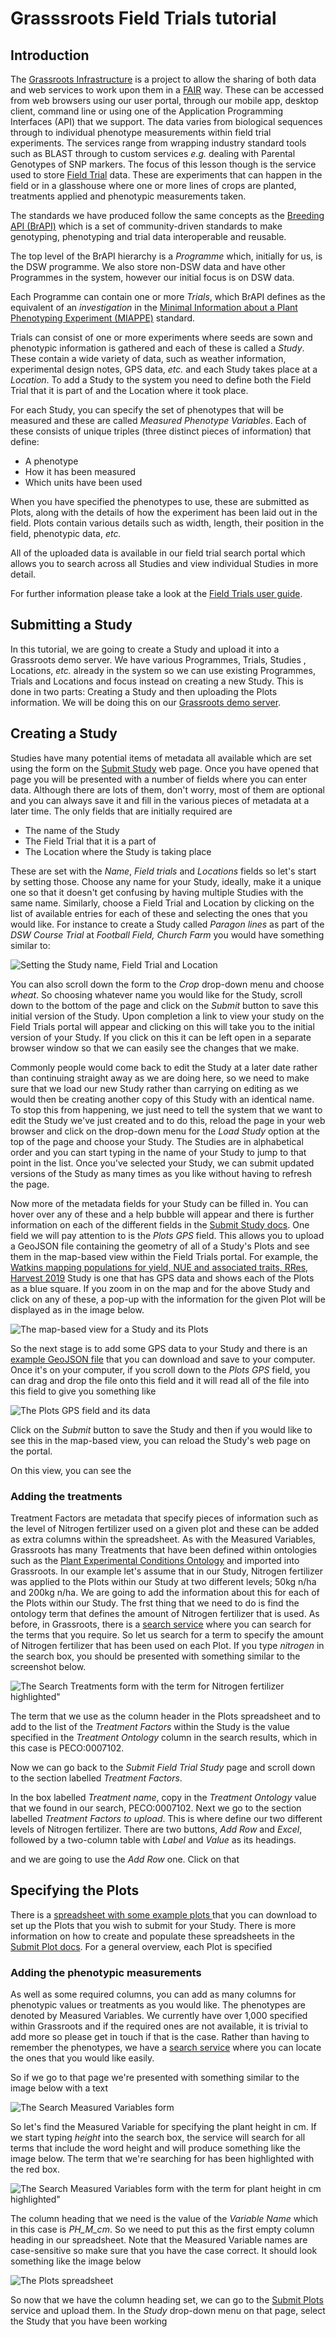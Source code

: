 # Grasssroots Field Trials tutorial


## Introduction

The [Grassroots Infrastructure](https://grassroots.tools) is a project to allow the sharing of both data and web services to work upon them in a [FAIR](https://www.go-fair.org/fair-principles/) way.
These can be accessed from web browsers using our user portal, through our mobile app, desktop client, command line or using one of the Application Programming Interfaces (API) that we support.
The data varies from biological sequences through to individual phenotype measurements within field trial experiments.
The services range from wrapping industry standard tools such as BLAST through to custom services _e.g._ dealing with Parental Genotypes of SNP markers. 
The focus of this lesson though is the service used to store [Field Trial](https://grassroots.tools/fieldtrial/all) data. 
These are experiments that can happen in the field or in a glasshouse where one or more lines of crops are planted, treatments applied and phenotypic measurements taken.

The standards we have produced follow the same concepts as the [Breeding API (BrAPI)](https://brapi.org/) which is a set of community-driven standards to make genotyping, phenotyping and trial data interoperable and reusable.

The top level of the BrAPI hierarchy is a _Programme_ which, initially for us, is the DSW programme. We also store non-DSW data and have other Programmes in the system, however our initial focus is on DSW data.

Each Programme can contain one or more _Trials_, which BrAPI defines as the equivalent of an _investigation_ in the [Minimal Information about a Plant Phenotyping Experiment (MIAPPE)](https://www.miappe.org/) standard.

Trials can consist of one or more experiments where seeds are sown and phenotypic information is gathered and each of these is called a _Study_. 
These contain a wide variety of data, such as weather information, experimental design notes, GPS data, _etc._ and each Study takes place at a _Location_. 
To add a Study to the system you need to define both the Field Trial that it is part of and the Location where it took place.

For each Study, you can specify the set of phenotypes that will be measured and these are called _Measured Phenotype Variables_. 
Each of these consists of unique triples (three distinct pieces of information) that define:

 * A phenotype
 * How it has been measured
 * Which units have been used

When you have specified the phenotypes to use, these are submitted as Plots, along with the details of how the experiment has been laid out in the field. 
Plots contain various details such as width, length, their position in the field, phenotypic data, _etc._

All of the uploaded data is available in our field trial search portal which allows you to search across all Studies and view individual Studies in more detail.

For further information please take a look at the [Field Trials user guide](https://grassroots.tools/documentation/field_trial/).


## Submitting a Study

In this tutorial, we are going to create a Study and upload it into a Grassroots demo server. 
We have various Programmes, Trials, Studies , Locations, _etc._ already in the system so we can use existing Programmes, Trials and Locations and focus instead on creating a new Study. 
This is done in two parts: Creating a Study and then uploading the Plots information. 
We will be doing this on our [Grassroots demo server](https://grassroots.tools/dev/fieldtrial/all). 

## Creating a Study

Studies have many potential items of metadata all available which are set using the form on the [Submit Study](https://grassroots.tools/dev/service/field_trial-submit_study) web page. 
Once you have opened that page you will be presented with a number of fields where you can enter data. 
Although there are lots of them, don't worry, most of them are optional and you can always save it and fill in the various pieces of metadata at a later time. 
The only fields that are initially required are 

 * The name of the Study
 * The Field Trial that it is a part of
 * The Location where the Study is taking place

These are set with the *Name*,  *Field trials* and *Locations* fields so let's start by setting those. 
Choose any name for your Study, ideally, make it a unique one so that it doesn't get confusing by having multiple Studies with the same name. 
Similarly, choose a Field Trial and Location by clicking on the list of available entries for each of these and selecting the ones that you would like.
For instance to create a Study called _Paragon lines_ as part of the _DSW Course Trial_ at _Football Field, Church Farm_ you would have something similar to:

![Setting the Study name, Field Trial and Location](images/submit_study_1.png  "Submit Study")

You can also scroll down the form to the *Crop* drop-down menu and choose _wheat_. 
So choosing whatever name you would like for the Study, scroll down to the bottom of the page and click on the _Submit_ button to save this initial version of the Study. 
Upon completion a link to view your study on the Field Trials portal will appear and clicking on this will take you to the initial version of your Study. 
If you click on this it can be left open in a separate browser window so that we can easily see the changes that we make.

Commonly people would come back to edit the Study at a later date rather than continuing straight away as we are doing here, so we need to make sure that we load our new Study rather than carrying on editing as we would then be creating another copy of this Study with an identical name. 
To stop this from happening, we just need to tell the system that we want to edit the Study we've just created and to do this, reload the page in your web browser and click on the drop-down menu for the *Load Study* option at the top of the page and choose your Study. 
The Studies are in alphabetical order and you can start typing in the name of your Study to jump to that point in the list. 
Once you've selected your Study, we can submit updated versions of the Study as many times as you like without having to refresh the page.

Now more of the metadata fields for your Study can be filled in.
You can hover over any of these and a help bubble will appear and there is further information on each of the different fields in the [Submit Study docs](https://grassroots.tools/documentation/field_trial/submit_study.html).
One field we will pay attention to is the *Plots GPS* field. 
This allows you to upload a GeoJSON file containing the geometry of all of a Study's Plots and see them in the map-based view within the Field Trials portal.
For example, the [Watkins mapping populations for yield, NUE and associated traits, RRes, Harvest 2019](https://grassroots.tools/fieldtrial/study/5f85593602700f5e9c10f6c7) Study is one that has GPS data and shows each of the Plots as a blue square. 
If you zoom in on the map and for the above Study and click on any of these, a pop-up with the information for the given Plot will be displayed as in the image below.

![The map-based view for a Study and its Plots](images/gps_field_trial.png  "Study GPS view")

So the next stage is to add some GPS data to your Study and there is an [example GeoJSON file](example_plots.geojson) that you can download and save to your computer.
Once it's on your computer, if you scroll down to the *Plots GPS* field, you can drag and drop the file onto this field and it will read all of the file into this field to give you something like

![The Plots GPS field and its data](images/plots_gps_loaded.png "Plots GPS metadata")

Click on the _Submit_ button to save the Study and then if you would like to see this in the map-based view, you can reload the Study's web page on the portal.

On this view, you can see the 

### Adding the treatments

Treatment Factors are metadata that specify pieces of information such as the level of Nitrogen fertilizer used on a given plot and these can be added as extra columns within the spreadsheet. 
As with the Measured Variables, Grassroots has many Treatments that have been defined within ontologies such as the [Plant Experimental Conditions Ontology](https://bioportal.bioontology.org/ontologies/PECO) and imported into Grassroots. 
In our example let's assume that in our Study, Nitrogen fertilizer was applied to the Plots within our Study at two different levels; 50kg n/ha and 200kg n/ha.
We are going to add the information about this for each of the Plots within our Study. 
The frst thing that we need to do is find the ontology term that defines the amount of Nitrogen fertilizer that is used. 
As before, in Grassroots, there is a [search service](https://grassroots.tools/service/field_trial-search_treatments) where you can search for the terms that you require.
So let us search for a term to specify the amount of Nitrogen fertilizer that has been used on each Plot. 
If you type _nitrogen_ in the search box, you should be presented with something similar to the screenshot below.

![The Search Treatments form with the term for Nitrogen fertilizer highlighted"](images/search_treatments_1.png  "Searching for Treatments about Nitrogen fertilizer")

The term that we use as the column header in the Plots spreadsheet and to add to the list of the _Treatment Factors_ within the Study is the value specified in the _Treatment Ontology_ column in the search results, which in this case is PECO:0007102.

Now we can go back to the _Submit Field Trial Study_ page and scroll down to the section labelled *Treatment Factors*. 



In the box labelled *Treatment name*, copy in the _Treatment Ontology_ value that we found in our search, PECO:0007102. 
Next we go to the section labelled *Treatment Factors to upload*. 
This is where define our two different levels of Nitrogen fertilizer. 
There are two buttons, *Add Row* and *Excel*, followed by a two-column table with *Label* and *Value* as its headings.

 and we are going to use the *Add Row* one. Click on that 


## Specifying the Plots


There is a [spreadsheet with some example plots ](example_plots.csv) that you can download to set up the Plots that you wish to submit for your Study.
There is more information on how to create and populate these spreadsheets in the [Submit Plot docs](https://grassroots.tools/documentation/field_trial/submit_plots.html). For a general overview, each Plot is specified 



### Adding the phenotypic measurements

As well as some required columns, you can add as many columns for phenotypic values or treatments as you would like. 
The phenotypes are denoted by Measured Variables. 
We currently have over 1,000 specified within Grassroots and if the required ones are not available, it is trivial to add more so please get in touch if that is the case.
Rather than having to remember the phenotypes, we have a [search service](https://grassroots.tools/service/field_trial-search_measured_variables) where you can locate the ones that you would like easily.

So if we go to that page we're presented with something similar to the image below with a text

![The Search Measured Variables form](images/search_measured_variables_1.png  "Search Measured Variables")

So let's find the Measured Variable for specifying the plant height in cm. 
If we start typing _height_ into the search box, the service will search for all terms that include the word height and will produce something like the image below. 
The term that we're searching for has been highlighted with the red box.

![The Search Measured Variables form with the term for plant height in cm highlighted"](images/search_measured_variables_2.png  "Searching for Measured Variables about height")

The column heading that we need is the value of the *Variable Name* which in this case is _PH\_M\_cm_.
So we need to put this as the first empty column heading in our spreadsheet. 
Note that the Measured Variable names are case-sensitive so make sure that you have the case correct. It should look something like the image below


![The Plots spreadsheet](images/plots_spreadsheet.png  "Plots spreadsheet with phenotype")


So now that we have the column heading set, we can go to the [Submit Plots](https://grassroots.tools/dev/service/field_trial-submit_plots) service and upload them. 
In the *Study* drop-down menu on that page, select the Study that you have been working


